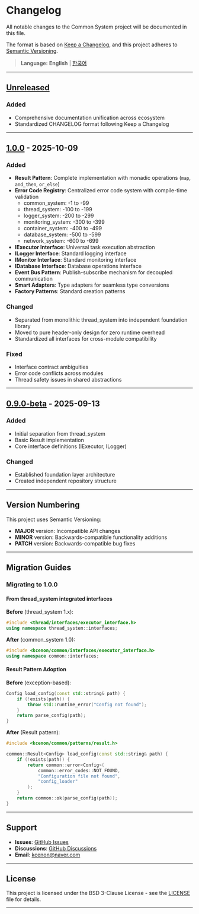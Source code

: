 # Changelog

All notable changes to the Common System project will be documented in this file.

The format is based on [Keep a Changelog](https://keepachangelog.com/en/1.0.0/),
and this project adheres to [Semantic Versioning](https://semver.org/spec/v2.0.0.html).

> **Language:** **English** | [한국어](CHANGELOG_KO.md)

---

## [Unreleased]

### Added
- Comprehensive documentation unification across ecosystem
- Standardized CHANGELOG format following Keep a Changelog

---

## [1.0.0] - 2025-10-09

### Added
- **Result<T> Pattern**: Complete implementation with monadic operations (`map`, `and_then`, `or_else`)
- **Error Code Registry**: Centralized error code system with compile-time validation
  - common_system: -1 to -99
  - thread_system: -100 to -199
  - logger_system: -200 to -299
  - monitoring_system: -300 to -399
  - container_system: -400 to -499
  - database_system: -500 to -599
  - network_system: -600 to -699
- **IExecutor Interface**: Universal task execution abstraction
- **ILogger Interface**: Standard logging interface
- **IMonitor Interface**: Standard monitoring interface
- **IDatabase Interface**: Database operations interface
- **Event Bus Pattern**: Publish-subscribe mechanism for decoupled communication
- **Smart Adapters**: Type adapters for seamless type conversions
- **Factory Patterns**: Standard creation patterns

### Changed
- Separated from monolithic thread_system into independent foundation library
- Moved to pure header-only design for zero runtime overhead
- Standardized all interfaces for cross-module compatibility

### Fixed
- Interface contract ambiguities
- Error code conflicts across modules
- Thread safety issues in shared abstractions

---

## [0.9.0-beta] - 2025-09-13

### Added
- Initial separation from thread_system
- Basic Result<T> implementation
- Core interface definitions (IExecutor, ILogger)

### Changed
- Established foundation layer architecture
- Created independent repository structure

---

## Version Numbering

This project uses Semantic Versioning:
- **MAJOR** version: Incompatible API changes
- **MINOR** version: Backwards-compatible functionality additions
- **PATCH** version: Backwards-compatible bug fixes

---

## Migration Guides

### Migrating to 1.0.0

#### From thread_system integrated interfaces

**Before** (thread_system 1.x):
```cpp
#include <thread/interfaces/executor_interface.h>
using namespace thread_system::interfaces;
```

**After** (common_system 1.0):
```cpp
#include <kcenon/common/interfaces/executor_interface.h>
using namespace common::interfaces;
```

#### Result<T> Pattern Adoption

**Before** (exception-based):
```cpp
Config load_config(const std::string& path) {
    if (!exists(path)) {
        throw std::runtime_error("Config not found");
    }
    return parse_config(path);
}
```

**After** (Result<T> pattern):
```cpp
#include <kcenon/common/patterns/result.h>

common::Result<Config> load_config(const std::string& path) {
    if (!exists(path)) {
        return common::error<Config>(
            common::error_codes::NOT_FOUND,
            "Configuration file not found",
            "config_loader"
        );
    }
    return common::ok(parse_config(path));
}
```

---

## Support

- **Issues**: [GitHub Issues](https://github.com/kcenon/common_system/issues)
- **Discussions**: [GitHub Discussions](https://github.com/kcenon/common_system/discussions)
- **Email**: kcenon@naver.com

---

## License

This project is licensed under the BSD 3-Clause License - see the [LICENSE](LICENSE) file for details.

---

[Unreleased]: https://github.com/kcenon/common_system/compare/v1.0.0...HEAD
[1.0.0]: https://github.com/kcenon/common_system/releases/tag/v1.0.0
[0.9.0-beta]: https://github.com/kcenon/common_system/releases/tag/v0.9.0-beta
